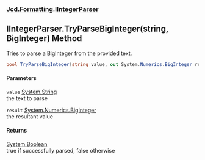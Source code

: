 ### [Jcd.Formatting](Jcd_Formatting.md 'Jcd.Formatting').[IIntegerParser](Jcd_Formatting_IIntegerParser.md 'Jcd.Formatting.IIntegerParser')
## IIntegerParser.TryParseBigInteger(string, BigInteger) Method
Tries to parse a BigInteger from the provided text.  
```csharp
bool TryParseBigInteger(string value, out System.Numerics.BigInteger result);
```
#### Parameters
<a name='Jcd_Formatting_IIntegerParser_TryParseBigInteger(string_System_Numerics_BigInteger)_value'></a>
`value` [System.String](https://docs.microsoft.com/en-us/dotnet/api/System.String 'System.String')  
the text to parse
  
<a name='Jcd_Formatting_IIntegerParser_TryParseBigInteger(string_System_Numerics_BigInteger)_result'></a>
`result` [System.Numerics.BigInteger](https://docs.microsoft.com/en-us/dotnet/api/System.Numerics.BigInteger 'System.Numerics.BigInteger')  
the resultant value
  
#### Returns
[System.Boolean](https://docs.microsoft.com/en-us/dotnet/api/System.Boolean 'System.Boolean')  
true if successfully parsed, false otherwise
